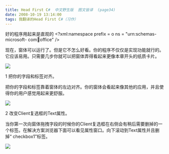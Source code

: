 ```yaml
---
title: Head First C#  中文野生版  图文皆译  (page34)
date: 2008-10-19 13:14:00
tags: 我翻译的Head First C#（习作）
---
```

好的程序用起来是直观的  <?xml:namespace prefix = o ns = "urn:schemas-microsoft-
com:office:office" />

现在，窗体可以运行了。但是它不怎么好看。你的程序不仅仅是实现功能就行的。它应该易用。只需要几步你就可以把窗体弄得看起来更像本章开头的纸质卡片。

![](https://p-blog.csdn.net/images/p_blog_csdn_net/cuipengfei1/EntryImages/20081019/%E6%88%AA%E5%9B%BE02.jpg)

1  把你的字段和标签对齐。

把你的字段和标签靠着窗体的左边对齐。你的窗体会看起来像其他的应用，并且使得你的用户感觉用起来更舒服。

![](https://p-blog.csdn.net/images/p_blog_csdn_net/cuipengfei1/EntryImages/20081019/%E6%88%AA%E5%9B%BE03.jpg)

2  改变Client复选框的Text属性。

当你第一次向窗体拖拽字段的时候你的Client复选框在右侧会有稍后需要删掉的一个标签。在解决方案浏览器下面可以看见属性窗口。向下滚动到Text属性并且删掉“
checkbox1”标签。

![](https://p-blog.csdn.net/images/p_blog_csdn_net/cuipengfei1/EntryImages/20081019/%E6%88%AA%E5%9B%BE04.jpg)



